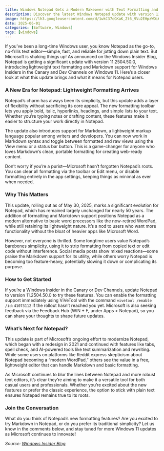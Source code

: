 ```yaml
---
title: Windows Notepad Gets a Modern Makeover with Text Formatting and Markdown Support
description: Discover the latest Windows Notepad update with version 11.2504.50.0, now rolling out to Windows Insiders of canary and dev! This post explores the new text formatting toolbar, Markdown support, and how these features modernize the classic editor. Learn what’s new, why it matters, and how to try it yourself.
image: https://lh3.googleusercontent.com/d/1wkC37cGKaK_Zt6_9Vu2EHpzWOi64eymh
date: 2025-06-01
categories: [Software, Windows]
tags: [windows]
---
```

If you’ve been a long-time Windows user, you know Notepad as the go-to, no-frills text editor—simple, fast, and reliable for jotting down plain text. But Microsoft is shaking things up! As announced on the Windows Insider Blog, Notepad is getting a significant update with version 11.2504.50.0, introducing lightweight text formatting and Markdown support for Windows Insiders in the Canary and Dev Channels on Windows 11. Here’s a closer look at what this update brings and what it means for Notepad users.

### A New Era for Notepad: Lightweight Formatting Arrives
Notepad’s charm has always been its simplicity, but this update adds a layer of flexibility without sacrificing its core appeal. The new formatting toolbar lets you apply bold, italic, hyperlinks, headings, and simple lists to your text. Whether you’re typing notes or drafting content, these features make it easier to structure your work directly in Notepad.

The update also introduces support for Markdown, a lightweight markup language popular among writers and developers. You can now work in Markdown syntax and toggle between formatted and raw views using the View menu or a status bar button. This is a game-changer for anyone who loves Markdown’s clean, portable formatting for creating web-ready content.

Don’t worry if you’re a purist—Microsoft hasn’t forgotten Notepad’s roots. You can clear all formatting via the toolbar or Edit menu, or disable formatting entirely in the app settings, keeping things as minimal as ever when needed.[](https://blogs.windows.com/windows-insider/2025/05/30/text-formatting-in-notepad-begin-rolling-out-to-windows-insiders/)

### Why This Matters

This update, rolling out as of May 30, 2025, marks a significant evolution for Notepad, which has remained largely unchanged for nearly 50 years. The addition of formatting and Markdown support positions Notepad as a modern alternative to basic word processors like the now-retired WordPad, while still retaining its lightweight nature. It’s a nod to users who want more functionality without the bloat of heavier apps like Microsoft Word.[](https://www.xda-developers.com/windows-notepad-text-formatting-rolling-out/)[](https://www.bleepingcomputer.com/news/microsoft/microsoft-now-testing-notepad-text-formatting-in-windows-11/)

However, not everyone is thrilled. Some longtime users value Notepad’s barebones simplicity, using it to strip formatting from copied text or edit code without interference. Social media posts show mixed reactions—some praise the Markdown support for its utility, while others worry Notepad is becoming too feature-heavy, potentially slowing it down or complicating its purpose.[](https://tildes.net/~tech/1ob4/text_formatting_in_notepad_begin_rolling_out_to_windows_insiders)[](https://www.reddit.com/r/windowsinsiders/comments/1kza2dy/text_formatting_in_notepad_begin_rolling_out_to/)

### How to Get Started

If you’re a Windows Insider in the Canary or Dev Channels, update Notepad to version 11.2504.50.0 to try these features. You can enable the formatting support immediately using ViVeTool with the command `vivetool /enable /id:41073112` if the rollout hasn’t reached you yet. Microsoft is also seeking feedback via the Feedback Hub (WIN + F, under Apps > Notepad), so you can share your thoughts to shape future updates.[](https://www.elevenforum.com/t/text-formatting-in-notepad-begin-rolling-out-to-windows-insiders-on-windows-11.36599/)[](https://blogs.windows.com/windows-insider/2025/05/30/text-formatting-in-notepad-begin-rolling-out-to-windows-insiders/)

### What’s Next for Notepad?

This update is part of Microsoft’s ongoing effort to modernize Notepad, which began with a redesign in 2021 and continued with features like tabs, spell check, and AI-powered tools like text summarization and rewriting. While some users on platforms like Reddit express skepticism about Notepad becoming a “modern WordPad,” others see the value in a free, lightweight editor that can handle Markdown and basic formatting.[](https://www.reddit.com/r/windowsinsiders/comments/1kza2dy/text_formatting_in_notepad_begin_rolling_out_to/)[](https://www.bleepingcomputer.com/news/microsoft/microsoft-now-testing-notepad-text-formatting-in-windows-11/)

As Microsoft continues to blur the lines between Notepad and more robust text editors, it’s clear they’re aiming to make it a versatile tool for both casual users and professionals. Whether you’re excited about the new features or prefer the classic experience, the option to stick with plain text ensures Notepad remains true to its roots.

### Join the Conversation

What do you think of Notepad’s new formatting features? Are you excited to try Markdown in Notepad, or do you prefer its traditional simplicity? Let us know in the comments below, and stay tuned for more Windows 11 updates as Microsoft continues to innovate!

*Source: [Windows Insider Blog](https://blogs.windows.com/windows-insider/2025/05/30/text-formatting-in-notepad-begin-rolling-out-to-windows-insiders/)*[](https://blogs.windows.com/windows-insider/2025/05/30/text-formatting-in-notepad-begin-rolling-out-to-windows-insiders/)

